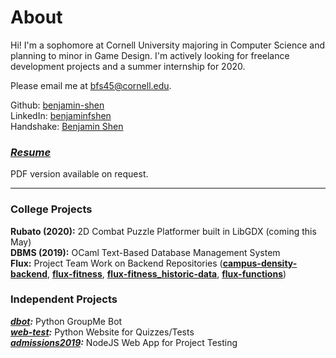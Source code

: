# About
Hi! I'm a sophomore at Cornell University majoring in Computer Science and planning to minor in Game Design. I'm actively looking for freelance development projects and a summer internship for 2020.  

Please email me at [bfs45@cornell.edu](mailto:bfs45@cornell.edu).  

Github: [benjamin-shen](https://github.com/benjamin-shen/)  
LinkedIn: [benjaminfshen](https://www.linkedin.com/in/benjaminfshen/)  
Handshake: [Benjamin Shen](https://app.joinhandshake.com/users/14460423)  

### *[Resume](resume/resume.md)*
PDF version available on request.  

---

### College Projects
**Rubato (2020):** 2D Combat Puzzle Platformer built in LibGDX (coming this May)  
**DBMS (2019):** OCaml Text-Based Database Management System  
**Flux:** Project Team Work on Backend Repositories 
(**[campus-density-backend](https://github.com/cornell-dti/campus-density-backend)**, 
**[flux-fitness](https://github.com/cornell-dti/flux-fitness)**, 
**[flux-fitness_historic-data](https://github.com/benjamin-shen/flux-fitness_historic-data)**, 
**[flux-functions](https://github.com/cornell-dti/flux-functions)**)  

### Independent Projects
***[dbot](projects/dbot.md):*** Python GroupMe Bot   
***[web-test](projects/web-test.md):*** Python Website for Quizzes/Tests  
***[admissions2019](projects/admissions2019.md):*** NodeJS Web App for Project Testing 

<!--### Other Work
**[netlogo](https://github.com/benjamin-shen/netlogo):** NetLogo games/projects  -->
